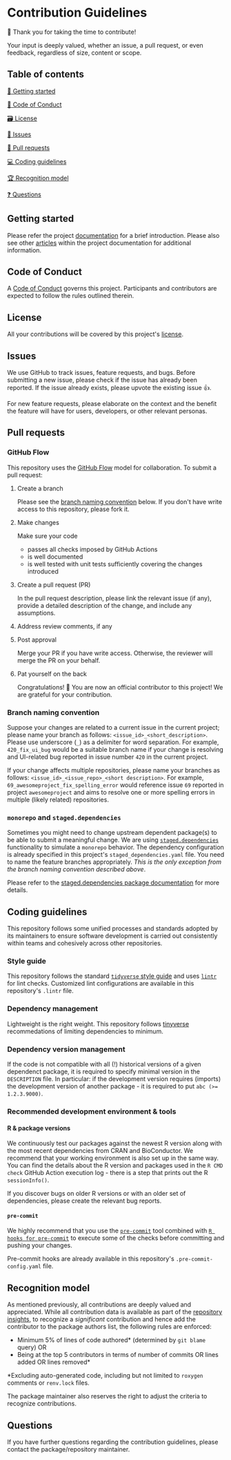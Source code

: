 # Contribution Guidelines

🙏 Thank you for taking the time to contribute!

Your input is deeply valued, whether an issue, a pull request, or even feedback, regardless of size, content or scope.

## Table of contents

[👶 Getting started](#getting-started)

[📔 Code of Conduct](#code-of-conduct)

[🗃 License](#license)

[📜 Issues](#issues)

[🚩 Pull requests](#pull-requests)

[💻 Coding guidelines](#coding-guidelines)

[🏆 Recognition model](#recognition-model)

[❓ Questions](#questions)

## Getting started

Please refer the project [documentation][docs] for a brief introduction. Please also see other [articles][articles] within the project documentation for additional information.

## Code of Conduct

A [Code of Conduct](CODE_OF_CONDUCT.md) governs this project. Participants and contributors are expected to follow the rules outlined therein.

## License

All your contributions will be covered by this project's [license][license].

## Issues

We use GitHub to track issues, feature requests, and bugs. Before submitting a new issue, please check if the issue has already been reported. If the issue already exists, please upvote the existing issue 👍.

For new feature requests, please elaborate on the context and the benefit the feature will have for users, developers, or other relevant personas.

## Pull requests

### GitHub Flow

This repository uses the [GitHub Flow](https://docs.github.com/en/get-started/quickstart/github-flow) model for collaboration. To submit a pull request:

1. Create a branch

   Please see the [branch naming convention](#branch-naming-convention) below. If you don't have write access to this repository, please fork it.

2. Make changes

    Make sure your code
    * passes all checks imposed by GitHub Actions
    * is well documented
    * is well tested with unit tests sufficiently covering the changes introduced

3. Create a pull request (PR)

   In the pull request description, please link the relevant issue (if any), provide a detailed description of the change, and include any assumptions.

4. Address review comments, if any

5. Post approval

   Merge your PR if you have write access. Otherwise, the reviewer will merge the PR on your behalf.

6. Pat yourself on the back

   Congratulations! 🎉
   You are now an official contributor to this project! We are grateful for your contribution.

### Branch naming convention

Suppose your changes are related to a current issue in the current project; please name your branch as follows: `<issue_id>_<short_description>`. Please use underscore (`_`) as a delimiter for word separation. For example, `420_fix_ui_bug` would be a suitable branch name if your change is resolving and UI-related bug reported in issue number `420` in the current project.

If your change affects multiple repositories, please name your branches as follows: `<issue_id>_<issue_repo>_<short description>`. For example, `69_awesomeproject_fix_spelling_error` would reference issue `69` reported in project `awesomeproject` and aims to resolve one or more spelling errors in multiple (likely related) repositories.

### `monorepo` and `staged.dependencies`

Sometimes you might need to change upstream dependent package(s) to be able to submit a meaningful change. We are using [`staged.dependencies`](https://github.com/openpharma/staged.dependencies) functionality to simulate a `monorepo` behavior. The dependency configuration is already specified in this project's `staged_dependencies.yaml` file. You need to name the feature branches appropriately. _This is the only exception from the branch naming convention described above_.

Please refer to the [staged.dependencies package documentation](https://openpharma.github.io/staged.dependencies/) for more details.

## Coding guidelines

This repository follows some unified processes and standards adopted by its maintainers to ensure software development is carried out consistently within teams and cohesively across other repositories.

### Style guide

This repository follows the standard [`tidyverse` style guide](https://style.tidyverse.org/) and uses [`lintr`](https://github.com/r-lib/lintr) for lint checks. Customized lint configurations are available in this repository's `.lintr` file.

### Dependency management

Lightweight is the right weight. This repository follows [tinyverse](https://www.tinyverse.org/) recommedations of limiting dependencies to minimum.

### Dependency version management

If the code is not compatible with all (!) historical versions of a given dependenct package, it is required to specify minimal version in the `DESCRIPTION` file. In particular: if the development version requires (imports) the development version of another package - it is required to put `abc (>= 1.2.3.9000)`.

### Recommended development environment & tools

#### R & package versions

We continuously test our packages against the newest R version along with the most recent dependencies from CRAN and BioConductor. We recommend that your working environment is also set up in the same way. You can find the details about the R version and packages used in the `R CMD check` GitHub Action execution log - there is a step that prints out the R `sessionInfo()`.

If you discover bugs on older R versions or with an older set of dependencies, please create the relevant bug reports.

#### `pre-commit`

We highly recommend that you use the [`pre-commit`](https://pre-commit.com/) tool combined with [`R hooks for pre-commit`](https://github.com/lorenzwalthert/precommit) to execute some of the checks before committing and pushing your changes.

Pre-commit hooks are already available in this repository's `.pre-commit-config.yaml` file.

## Recognition model

As mentioned previously, all contributions are deeply valued and appreciated. While all contribution data is available as part of the [repository insights][insights], to recognize a _significant_ contribution and hence add the contributor to the package authors list, the following rules are enforced:

* Minimum 5% of lines of code authored* (determined by `git blame` query) OR
* Being at the top 5 contributors in terms of number of commits OR lines added OR lines removed*

*Excluding auto-generated code, including but not limited to `roxygen` comments or `renv.lock` files.

The package maintainer also reserves the right to adjust the criteria to recognize contributions.

## Questions

If you have further questions regarding the contribution guidelines, please contact the package/repository maintainer.

<!-- urls -->
[docs]: https://insightsengineering.github.io/chevron/latest-tag/index.html
[articles]: https://insightsengineering.github.io/chevron/latest-tag/articles/index.html
[license]: https://insightsengineering.github.io/chevron/latest-tag/LICENSE-text.html
[insights]: https://github.com/insightsengineering/chevron/pulse
